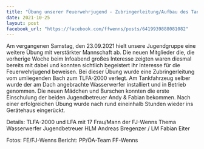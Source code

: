 ```yaml
---
title: "Übung unserer Feuerwehrjugend - Zubringerleitung/Aufbau des Tankwasserwerfers"
date: 2021-10-25
layout: post
facebook_url: "https://facebook.com/ffwenns/posts/6419939888081082"
---
```


Am vergangenen Samstag, den 23.09.2021 hielt unsere Jugendgruppe eine weitere Übung mit verstärkter Mannschaft ab.
Die neuen Mitglieder die, die vorherige Woche beim Infoabend großes Interesse zeigten waren diesmal bereits mit dabei und konnten
sichtlich begeistert ihr Interesse für die Feuerwehrjugend beweisen. 
Bei dieser Übung wurde eine Zubringerleitung vom umliegenden Bach zum TLFA-2000 verlegt.
Am Tankfahrzeug selber wurde der am Dach
angebrachte Wasserwerfer installiert und in Betrieb genommen. 
Die neuen Mädchen und Burschen konnten die erste Einschulung der beiden Jugendbetreuer Andy & Fabian bekommen. 
Nach einer erfolgreichen Übung wurde nach rund eineinhalb Stunden wieder ins Gerätehaus eingerückt. 

Details:
TLFA-2000 und LFA mit 17 Frau/Mann der FJ-Wenns
Thema Wasserwerfer
Jugendbetreuer HLM Andreas Bregenzer / LM Fabian Eiter

Fotos: FE/FJ-Wenns
Bericht: PP/ÖA-Team FF-Wenns